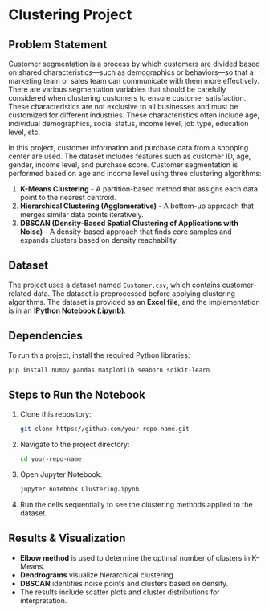 # Clustering Project

## Problem Statement
Customer segmentation is a process by which customers are divided based on shared characteristics—such as demographics or behaviors—so that a marketing team or sales team can communicate with them more effectively. There are various segmentation variables that should be carefully considered when clustering customers to ensure customer satisfaction. These characteristics are not exclusive to all businesses and must be customized for different industries. These characteristics often include age, individual demographics, social status, income level, job type, education level, etc.  

In this project, customer information and purchase data from a shopping center are used. The dataset includes features such as customer ID, age, gender, income level, and purchase score. Customer segmentation is performed based on age and income level using three clustering algorithms:
1. **K-Means Clustering** - A partition-based method that assigns each data point to the nearest centroid.
2. **Hierarchical Clustering (Agglomerative)** - A bottom-up approach that merges similar data points iteratively.
3. **DBSCAN (Density-Based Spatial Clustering of Applications with Noise)** - A density-based approach that finds core samples and expands clusters based on density reachability.

## Dataset
The project uses a dataset named `Customer.csv`, which contains customer-related data. The dataset is preprocessed before applying clustering algorithms. The dataset is provided as an **Excel file**, and the implementation is in an **IPython Notebook (.ipynb)**.

## Dependencies
To run this project, install the required Python libraries:
```sh
pip install numpy pandas matplotlib seaborn scikit-learn
```

## Steps to Run the Notebook
1. Clone this repository:
   ```sh
   git clone https://github.com/your-repo-name.git
   ```
2. Navigate to the project directory:
   ```sh
   cd your-repo-name
   ```
3. Open Jupyter Notebook:
   ```sh
   jupyter notebook Clustering.ipynb
   ```
4. Run the cells sequentially to see the clustering methods applied to the dataset.

## Results & Visualization
- **Elbow method** is used to determine the optimal number of clusters in K-Means.
- **Dendrograms** visualize hierarchical clustering.
- **DBSCAN** identifies noise points and clusters based on density.
- The results include scatter plots and cluster distributions for interpretation.